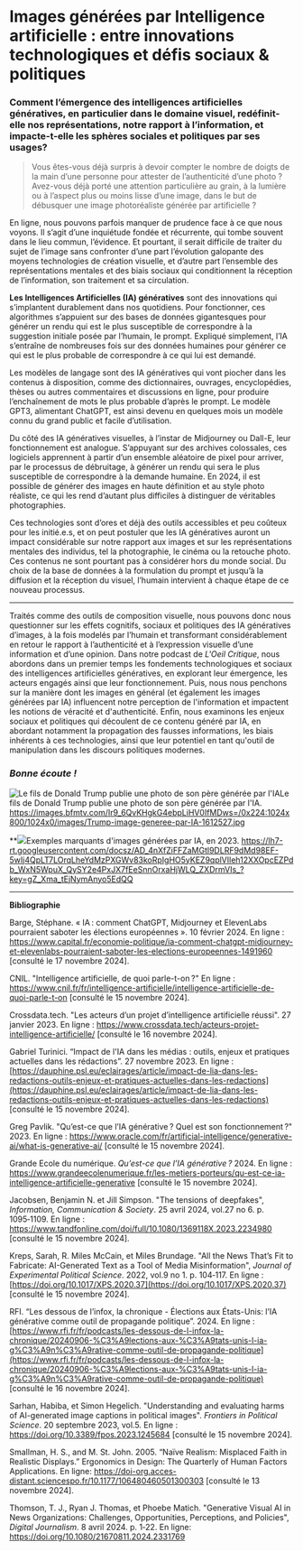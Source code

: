 ﻿
# Images générées par Intelligence artificielle : entre innovations technologiques et défis sociaux & politiques
### Comment l’émergence des intelligences artificielles génératives, en particulier dans le domaine visuel, redéfinit-elle nos représentations, notre rapport à l’information, et impacte-t-elle  les sphères sociales et politiques par ses usages? 
> Vous êtes-vous déjà surpris à devoir compter le nombre de doigts de la main d’une personne pour attester de l’authenticité d’une photo ? Avez-vous déjà porté une attention particulière au grain, à la lumière ou à l’aspect plus ou moins lisse d’une image, dans le but de débusquer une image photoréaliste générée par artificielle ?

En ligne, nous pouvons parfois manquer de prudence face à ce que nous voyons. Il s’agit d’une inquiétude fondée et récurrente, qui tombe souvent dans le lieu commun, l’évidence. Et pourtant, il serait difficile de traiter du sujet de l’image sans confronter d’une part l’évolution galopante des moyens technologies de création visuelle, et d’autre part l’ensemble des représentations mentales et des biais sociaux qui conditionnent la réception de l’information, son traitement et sa circulation.

**Les Intelligences Artificielles (IA) génératives** sont des innovations qui s’implantent durablement dans nos quotidiens. Pour fonctionner, ces algorithmes s’appuient sur des bases de données gigantesques pour générer un rendu qui est le plus susceptible de correspondre à la suggestion initiale posée par l’humain, le prompt. Expliqué simplement, l’IA s’entraîne de nombreuses fois sur des données humaines pour générer ce qui est le plus probable de correspondre à ce qui lui est demandé.

Les modèles de langage sont des IA génératives qui vont piocher dans les contenus à disposition, comme des dictionnaires, ouvrages, encyclopédies, thèses ou autres commentaires et discussions en ligne, pour produire l’enchaînement de mots le plus probable d’après le prompt. Le modèle GPT3, alimentant ChatGPT, est ainsi devenu en quelques mois un modèle connu du grand public et facile d’utilisation.

Du côté des IA génératives visuelles, à l’instar de Midjourney ou Dall-E, leur fonctionnement est analogue. S’appuyant sur des archives colossales, ces logiciels apprennent à partir d’un ensemble aléatoire de pixel pour arriver, par le processus de débruitage, à générer un rendu qui sera le plus susceptible de correspondre à la demande humaine. En 2024, il est possible de générer des images en haute définition et au style photo réaliste, ce qui les rend d’autant plus difficiles à distinguer de véritables photographies.

Ces technologies sont d’ores et déjà des outils accessibles et peu coûteux pour les initié.e.s, et on peut postuler que les IA génératives auront un impact considérable sur notre rapport aux images et sur les représentations mentales des individus, tel la photographie, le cinéma ou la retouche photo. Ces contenus ne sont pourtant pas à considérer hors du monde social. Du choix de la base de données à la formulation du prompt et jusqu’à la diffusion et la réception du visuel, l’humain intervient à chaque étape de ce nouveau processus.

 ***

Traités comme des outils de composition visuelle, nous pouvons donc nous questionner sur les effets cognitifs, sociaux et politiques des IA génératives d’images, à la fois modelés par l’humain et transformant considérablement en retour le rapport à l’authenticité et à l’expression visuelle d’une information et d’une opinion. Dans notre podcast de *L'Oeil Critique*, nous abordons dans un premier temps les fondements technologiques et sociaux des intelligences artificielles génératives, en explorant leur émergence, les acteurs engagés ainsi que leur fonctionnement. Puis, nous nous penchons sur la manière dont les images en général (et également les images générées par IA) influencent notre perception de l'information et impactent les notions de véracité et d'authenticité. Enfin, nous examinons les enjeux sociaux et politiques qui découlent de ce contenu généré par IA, en abordant notamment la propagation des fausses informations, les biais inhérents à ces technologies, ainsi que leur potentiel en tant qu'outil de manipulation dans les discours politiques modernes.

### ***Bonne écoute !*** 

![Le fils de Donald Trump publie une photo de son père générée par l'IA](https://images.bfmtv.com/Ir9_6QvKHgkG4ebpLiHV0IfMDws=/0x224:1024x800/1024x0/images/Trump-image-generee-par-IA-1612527.jpg)Le fils de Donald Trump publie une photo de son père générée par l'IA.
https://images.bfmtv.com/Ir9_6QvKHgkG4ebpLiHV0IfMDws=/0x224:1024x800/1024x0/images/Trump-image-generee-par-IA-1612527.jpg 

**![](https://lh7-rt.googleusercontent.com/docsz/AD_4nXfZiFFZaMGtl9DLRF9dMd98EF-5wIj4QpLT7LOrqLheYdMzPXGWv83koRpIgHO5yKEZ9qplVIleh12XXOpcEZPdb_WxN5WpuX_QySY2e4PxJX7fEeSnnOrxaHjWLQ_ZXDrmVIs_?key=gZ_Xma_tEjNymAnyo5EdQQ)Exemples marquants d'images générées par IA, en 2023.
https://lh7-rt.googleusercontent.com/docsz/AD_4nXfZiFFZaMGtl9DLRF9dMd98EF-5wIj4QpLT7LOrqLheYdMzPXGWv83koRpIgHO5yKEZ9qplVIleh12XXOpcEZPdb_WxN5WpuX_QySY2e4PxJX7fEeSnnOrxaHjWLQ_ZXDrmVIs_?key=gZ_Xma_tEjNymAnyo5EdQQ 



----
**Bibliographie** 

Barge, Stéphane. « IA : comment ChatGPT, Midjourney et ElevenLabs pourraient saboter les élections européennes ».  10 février 2024. En ligne : https://www.capital.fr/economie-politique/ia-comment-chatgpt-midjourney-et-elevenlabs-pourraient-saboter-les-elections-europeennes-1491960 [consulté le 17 novembre 2024].

CNIL. "Intelligence artificielle, de quoi parle-t-on ?" En ligne : https://www.cnil.fr/fr/intelligence-artificielle/intelligence-artificielle-de-quoi-parle-t-on [consulté le 15 novembre 2024].

Crossdata.tech. "Les acteurs d’un projet d’intelligence artificielle réussi". 27 janvier 2023. En ligne : https://www.crossdata.tech/acteurs-projet-intelligence-artificielle/ [consulté le 16 novembre 2024]. 

Gabriel Turinici. “Impact de l'IA dans les médias : outils, enjeux et pratiques actuelles dans les rédactions”. 27 novembre 2023. En ligne : [https://dauphine.psl.eu/eclairages/article/impact-de-lia-dans-les-redactions-outils-enjeux-et-pratiques-actuelles-dans-les-redactions](https://dauphine.psl.eu/eclairages/article/impact-de-lia-dans-les-redactions-outils-enjeux-et-pratiques-actuelles-dans-les-redactions) [consulté le 15 novembre 2024].

Greg Pavlik. "Qu’est-ce que l’IA générative ? Quel est son fonctionnement ?" 2023.  En ligne : https://www.oracle.com/fr/artificial-intelligence/generative-ai/what-is-generative-ai/ [consulté le 15 novembre 2024].

Grande Ecole du numérique. _Qu’est-ce que l’IA générative ?_ 2024. En ligne : https://www.grandeecolenumerique.fr/les-metiers-porteurs/qu-est-ce-ia-intelligence-artificielle-generative [consulté le 15 novembre 2024].

Jacobsen, Benjamin N. et Jill Simpson. "The tensions of deepfakes", _Information, Communication & Society_. 25 avril 2024, vol.27 no 6. p. 1095‑1109. En ligne : https://www.tandfonline.com/doi/full/10.1080/1369118X.2023.2234980 [consulté le 15 novembre 2024].

Kreps, Sarah, R. Miles McCain, et Miles Brundage. "All the News That’s Fit to Fabricate: AI-Generated Text as a Tool of Media Misinformation", _Journal of Experimental Political Science_. 2022, vol.9 no 1. p. 104‑117. En ligne : [https://doi.org/10.1017/XPS.2020.37](https://doi.org/10.1017/XPS.2020.37) [consulté le 15 novembre 2024]. 

RFI. “Les dessous de l’infox, la chronique - Élections aux États-Unis: l’IA générative comme outil de propagande politique”. 2024. En ligne : [https://www.rfi.fr/fr/podcasts/les-dessous-de-l-infox-la-chronique/20240906-%C3%A9lections-aux-%C3%A9tats-unis-l-ia-g%C3%A9n%C3%A9rative-comme-outil-de-propagande-politique](https://www.rfi.fr/fr/podcasts/les-dessous-de-l-infox-la-chronique/20240906-%C3%A9lections-aux-%C3%A9tats-unis-l-ia-g%C3%A9n%C3%A9rative-comme-outil-de-propagande-politique) [consulté le 16 novembre 2024]. 

Sarhan, Habiba, et Simon Hegelich. "Understanding and evaluating harms of AI-generated image captions in political images". _Frontiers in Political Science_. 20 septembre 2023, vol.5. En ligne : https://doi.org/10.3389/fpos.2023.1245684 [consulté le 15 novembre 2024]. 

Smallman, H. S., and M. St. John. 2005. “Naïve Realism: Misplaced Faith in Realistic Displays.” Ergonomics in Design: The Quarterly of Human Factors Applications. En ligne: https://doi-org.acces-distant.sciencespo.fr/10.1177/106480460501300303  [consulté le 13 novembre 2024].

Thomson, T. J., Ryan J. Thomas, et Phoebe Matich. "Generative Visual AI in News Organizations: Challenges, Opportunities, Perceptions, and Policies", _Digital Journalism_. 8 avril 2024. p. 1‑22. En ligne: https://doi.org/10.1080/21670811.2024.2331769


